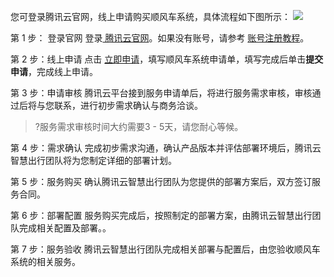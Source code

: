 您可登录腾讯云官网，线上申请购买顺风车系统，具体流程如下图所示：
![](https://main.qcloudimg.com/raw/8dc154d5afa271f3b236203d0219b358.png)

第 1 步： 登录官网
登录[ 腾讯云官网](https://cloud.tencent.com/login)。如果没有账号，请参考 [账号注册教程](https://cloud.tencent.com/document/product/378/17985)。

第 2 步：线上申请
点击 [立即申请](https://cloud.tencent.com/apply/p/xdev1ac29vf)，填写顺风车系统申请单，填写完成后单击**提交申请**，完成线上申请。

第 3 步：申请审核
腾讯云平台接到服务申请单后，将进行服务需求审核，审核通过后将与您联系，进行初步需求确认与商务洽谈。
>?服务需求审核时间大约需要3 - 5天，请您耐心等候。

第 4 步：需求确认
完成初步需求沟通，确认产品版本并评估部署环境后，腾讯云智慧出行团队将为您制定详细的部署计划。

第 5 步：服务购买
确认腾讯云智慧出行团队为您提供的部署方案后，双方签订服务合同。

第 6 步：部署配置
服务购买完成后，按照制定的部署方案，由腾讯云智慧出行团队完成相关配置及部署。。

第 7 步：服务验收
腾讯云智慧出行团队完成相关部署与配置后，由您验收顺风车系统的相关服务。


